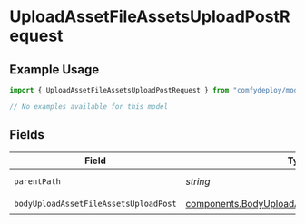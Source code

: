 # UploadAssetFileAssetsUploadPostRequest

## Example Usage

```typescript
import { UploadAssetFileAssetsUploadPostRequest } from "comfydeploy/models/operations";

// No examples available for this model
```

## Fields

| Field                                                                                                            | Type                                                                                                             | Required                                                                                                         | Description                                                                                                      |
| ---------------------------------------------------------------------------------------------------------------- | ---------------------------------------------------------------------------------------------------------------- | ---------------------------------------------------------------------------------------------------------------- | ---------------------------------------------------------------------------------------------------------------- |
| `parentPath`                                                                                                     | *string*                                                                                                         | :heavy_minus_sign:                                                                                               | Parent folder path                                                                                               |
| `bodyUploadAssetFileAssetsUploadPost`                                                                            | [components.BodyUploadAssetFileAssetsUploadPost](../../models/components/bodyuploadassetfileassetsuploadpost.md) | :heavy_check_mark:                                                                                               | N/A                                                                                                              |